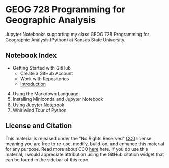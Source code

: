 # GEOG 728 Programming for Geographic Analysis
Jupyter Notebooks supporting my class GEOG 728 Programming for Geographic Analysis (Python) at Kansas State University.

## Notebook Index
- Getting Started with GitHub
  - Create a GitHub Account
  - Work with Repositories
  - [Introduction](http://nbviewer.jupyter.org/github/jakevdp/WhirlwindTourOfPython/blob/master/00-Introduction.ipynb)
4. Using the Markdown Language
5. Installing Miniconda and Jupyter Notebook
6. [Using Jupyter Notebook](https://nbviewer.jupyter.org/github/jmshutch/GEOG728/blob/main/01-What-is-the-Jupyter-Notebook.ipynb)
7. Whirlwind Tour of Python

## License and Citation
This material is released under the "No Rights Reserved" [CC0](https://github.com/jmshutch/GEOG728/blob/main/LICENSE) license meaning you are free to re-use, modify, build-on, and enhance this material for any purpose. Read more about CC0 [here](https://creativecommons.org/share-your-work/public-domain/cc0/) here.  If you do use this material, I would appreciate attribution using the GitHub citation widget that can be found in the sidebar of this repo.
